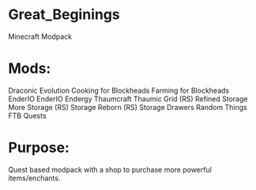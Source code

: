 # Great_Beginings
  Minecraft Modpack
  # Mods:
  Draconic Evolution
  Cooking for Blockheads
  Farming for Blockheads
  EnderIO
  EnderIO Endergy
  Thaumcraft
  Thaumic Grid (RS)
  Refined Storage
  More Storage (RS)
  Storage Reborn (RS)
  Storage Drawers
  Random Things
  FTB Quests
  
  # Purpose:
  Quest based modpack with a shop to purchase more powerful items/enchants. 
